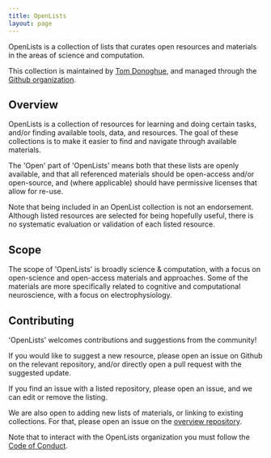 ```yaml
---
title: OpenLists
layout: page
---
```


OpenLists is a collection of lists that curates open resources and materials in the areas of science and computation.

This collection is maintained by 
[Tom Donoghue](https://tomdonoghue.github.io/), 
and managed through the 
[Github organization](https://github.com/openlists/).




## Overview

OpenLists is a collection of resources for learning and doing certain tasks, and/or finding available tools, data, and resources. The goal of these collections is to make it easier to find and navigate through available materials. 

The 'Open' part of 'OpenLists' means both that these lists are openly available, and that all referenced materials should be open-access and/or open-source, and (where applicable) should have permissive licenses that allow for re-use.

Note that being included in an OpenList collection is not an endorsement. Although listed resources are selected for being hopefully useful, there is no systematic evaluation or validation of each listed resource.

## Scope

The scope of 'OpenLists' is broadly science & computation, with a focus on open-science and open-access materials and approaches. Some of the materials are more specifically related to cognitive and computational neuroscience, with a focus on electrophysiology. 

## Contributing

'OpenLists' welcomes contributions and suggestions from the community!

If you would like to suggest a new resource, please open an issue on Github on the relevant repository, and/or directly open a pull request with the suggested update. 

If you find an issue with a listed repository, please open an issue, and we can edit or remove the listing. 

We are also open to adding new lists of materials, or linking to existing collections. For that, please open an issue on the
[overview repository](https://github.com/openlists/Overview).

Note that to interact with the OpenLists organization you must follow the [Code of Conduct](https://github.com/openlists/Overview/blob/main/CODE_OF_CONDUCT.md).

